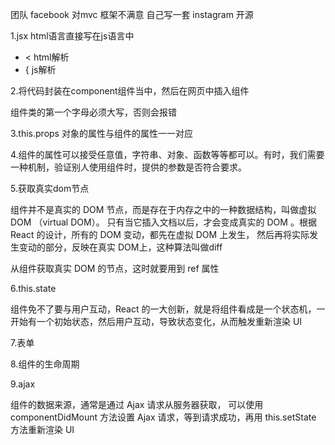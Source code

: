 


团队 facebook 对mvc 框架不满意 自己写一套 instagram 开源

1.jsx html语言直接写在js语言中

+ < html解析
+ { js解析

2.将代码封装在component组件当中，然后在网页中插入组件

组件类的第一个字母必须大写，否则会报错

3.this.props 对象的属性与组件的属性一一对应

4.组件的属性可以接受任意值，字符串、对象、函数等等都可以。有时，我们需要一种机制，验证别人使用组件时，提供的参数是否符合要求。

5.获取真实dom节点

组件并不是真实的 DOM 节点，而是存在于内存之中的一种数据结构，叫做虚拟 DOM （virtual DOM）。
只有当它插入文档以后，才会变成真实的 DOM 。根据 React 的设计，所有的 DOM 变动，都先在虚拟 DOM 上发生，
然后再将实际发生变动的部分，反映在真实 DOM上，这种算法叫做diff

从组件获取真实 DOM 的节点，这时就要用到 ref 属性

6.this.state

组件免不了要与用户互动，React 的一大创新，就是将组件看成是一个状态机，一开始有一个初始状态，然后用户互动，导致状态变化，从而触发重新渲染 UI

7.表单

8.组件的生命周期

9.ajax

组件的数据来源，通常是通过 Ajax 请求从服务器获取，
可以使用 componentDidMount 方法设置 Ajax 请求，等到请求成功，再用 this.setState 方法重新渲染 UI 

